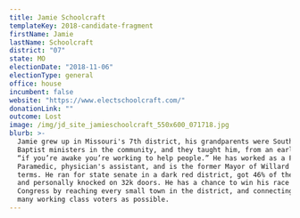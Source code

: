 ```yaml
---
title: Jamie Schoolcraft
templateKey: 2018-candidate-fragment
firstName: Jamie
lastName: Schoolcraft
district: "07"
state: MO
electionDate: "2018-11-06"
electionType: general
office: house
incumbent: false
website: "https://www.electschoolcraft.com/"
donationLink: ""
outcome: Lost
image: /img/jd_site_jamieschoolcraft_550x600_071718.jpg
blurb: >-
  Jamie grew up in Missouri's 7th district, his grandparents were Southern
  Baptist ministers in the community, and they taught him, from an early age,
  “if you’re awake you’re working to help people.” He has worked as a Fireman
  Paramedic, physician's assistant, and is the former Mayor of Willard for 2
  terms. He ran for state senate in a dark red district, got 46% of the vote,
  and personally knocked on 32k doors. He has a chance to win his race for
  Congress by reaching every small town in the district, and connecting with as
  many working class voters as possible.
---
```

